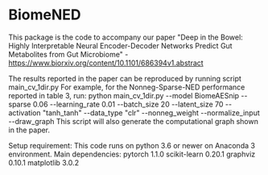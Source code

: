 # BiomeNED
This package is the code to accompany our paper  "Deep in the Bowel: Highly Interpretable Neural Encoder-Decoder Networks Predict Gut Metabolites from Gut Microbiome" - https://www.biorxiv.org/content/10.1101/686394v1.abstract

The results reported in the paper can be reproduced by running script main_cv_1dir.py
For example, for the Nonneg-Sparse-NED performance reported in table 3, run:
python main_cv_1dir.py --model BiomeAESnip --sparse 0.06 --learning_rate 0.01 --batch_size 20 --latent_size 70 --activation "tanh_tanh" --data_type "clr" --nonneg_weight --normalize_input --draw_graph
This script will also generate the computational graph shown in the paper.

Setup requirement:
This code runs on python 3.6 or newer on Anaconda 3 environment.
Main dependencies:
pytorch 1.1.0
scikit-learn 0.20.1 
graphviz 0.10.1
matplotlib 3.0.2
